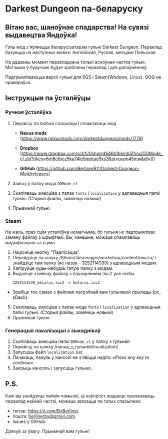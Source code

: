 # Darkest Dungeon па-беларуску
## Вітаю вас, шаноўнае спадарства! На сувязі выдавецтва Яндоўка!
Гэты мод з'яўляецца беларусізатарам гульні Darkest Dungeon.
Пераклад базуецца на наступных мовах: Англійская, Руская, месцамі Польская.

На дадзены момант перакладзена толькі асноўная частка гульні. Магчыма ў будучыні будзе зроблены пераклад і для дапаўненняў.

Падтрымліваюцца версіі гульні для EGS і Steam(Wndows, Linux). GOG не правяраўся. 

## Інструкцыя па ўсталёўцы
### Ручная ўсталёўка
1. Перайсці па любой спасылцы і спампаваць мод 

    - __Nexus mods__ (https://www.nexusmods.com/darkestdungeon/mods/1779)

    - __Dropbox__ (https://www.dropbox.com/scl/fi/0shwzd1i46b1bkmb5fhsx/DDMode_cl.zip?rlkey=6m8etbez5ka74ie5mptao9xs3&st=oypn45mw&dl=0)

    - __GitHub__ (https://github.com/BerlinerBY/Darkest-Dungeon-Mod/releases)

2. Зайсці ў папку мода `DDMode_cl` 
3. Скапіяваць змесціва з папак `fonts` і `localization` у адпаведныя папкі гульні. _(Старыя файлы, замяніць новымі)_
4. Прыемнай гульні.

### __Steam__
На жаль, праз сцім усталёўка немагчыма, бо гульня не падтрымлівае замену файлаў з шрыфтамі. Вы, канешне, можаце спампаваць мадыфікацыю са сціма 

1. Націсніце кнопку "Падпісацца".
2. Перайдзіце па шляху /Steam/steamapps/workshop/content/нешта/ і знайдзіце там папку (яе назва - 3252114339) з адпаведным модам.
3. Капіруйце куды-небудзь гэтую папку з модам.
4. Выдаліце з імёнаў файлаў з пашырэннем .loc2 усе лічбы.
    ```
    3252114339_belarus.loc2 -> belarus.loc2
    ```
- Зрабіце тое самае з файламі патрэбнай вам гульнявой прылады (pc, sDeck).
5. Скапіяваць змесціва з папак мода `fonts` і `localization` у адпаведныя папкі гульні. _(Старыя файлы, замяніць новымі)_
6. Прыемнай гульні.

### Генерацыя лакалізацыі з зыходнікаў

1. Скапіяваць змесціва папкі `DDMode_cl` у папку з гульнёй
2. Перайсці па шляху /папка_з_гульнёй/localization/
3. Запусціць файл `localization.bat`
4. Пачакаць, пакуль у кансолі не з'явіцца надпіс _«Press any key to continue»_
5. Закрыць кансоль і запусціць гульню.

## P.S.
Калі вы знойдзеце нейкія памылкі, ці наўпрост жадаеце прапанаваць пераклад нейкай часткі, можаце звязацца па гэтых спасылках: 
- твітар: https://x.com/ByBerliner.
- пошта: berlinerby@gmail.com.
- issues у GitHub.

Дзякуй за ўвагу. Прыемнай вам гульні!
